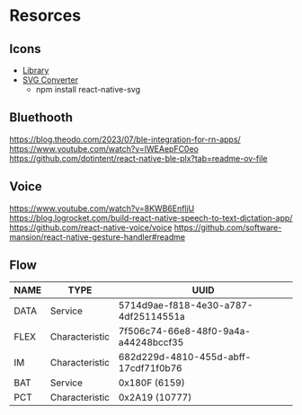 # Resorces


## Icons
- [Library](https://icons.expo.fyi/Index)
- [SVG Converter](https://react-svgr.com/)
  - npm install react-native-svg

## Bluethooth

https://blog.theodo.com/2023/07/ble-integration-for-rn-apps/
https://www.youtube.com/watch?v=IWEAepFC0eo
https://github.com/dotintent/react-native-ble-plx?tab=readme-ov-file

## Voice
https://www.youtube.com/watch?v=8KWB6EnfljU
https://blog.logrocket.com/build-react-native-speech-to-text-dictation-app/
https://github.com/react-native-voice/voice
https://github.com/software-mansion/react-native-gesture-handler#readme

## Flow

| NAME | TYPE           | UUID                                 |
| ---- | -------------- | ------------------------------------ |
| DATA | Service        | 5714d9ae-f818-4e30-a787-4df25114551a |
| FLEX | Characteristic | 7f506c74-66e8-48f0-9a4a-a44248bccf35 |
| IM   | Characteristic | 682d229d-4810-455d-abff-17cdf71f0b76 |
| BAT  | Service        | 0x180F (6159)                        |
| PCT  | Characteristic | 0x2A19 (10777)                       |
